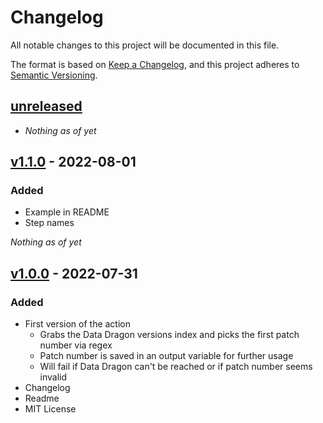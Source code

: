 # Changelog

All notable changes to this project will be documented in this file.

The format is based on [Keep a Changelog](https://keepachangelog.com/en/1.0.0/),
and this project adheres to [Semantic Versioning](https://semver.org/spec/v2.0.0.html).

## [unreleased]

- _Nothing as of yet_

## [v1.1.0] - 2022-08-01

### Added

- Example in README
- Step names

_Nothing as of yet_

## [v1.0.0] - 2022-07-31

### Added

- First version of the action
  - Grabs the Data Dragon versions index and picks the first patch number via regex
  - Patch number is saved in an output variable for further usage
  - Will fail if Data Dragon can't be reached or if patch number seems invalid
- Changelog
- Readme
- MIT License

[//]: # 'Links to releases:'
[unreleased]: https://github.com/marvinscham/get-league-patch/compare/v1.1.0...main
[v1.1.0]: https://github.com/marvinscham/get-league-patch/compare/v1.0.0...v1.1.0
[v1.0.0]: https://github.com/marvinscham/get-league-patch/commits/v1.0.0

